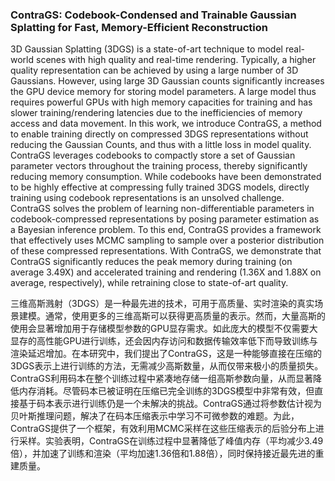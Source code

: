 ### ContraGS: Codebook-Condensed and Trainable Gaussian Splatting for Fast, Memory-Efficient Reconstruction

3D Gaussian Splatting (3DGS) is a state-of-art technique to model real-world scenes with high quality and real-time rendering. Typically, a higher quality representation can be achieved by using a large number of 3D Gaussians. However, using large 3D Gaussian counts significantly increases the GPU device memory for storing model parameters. A large model thus requires powerful GPUs with high memory capacities for training and has slower training/rendering latencies due to the inefficiencies of memory access and data movement. In this work, we introduce ContraGS, a method to enable training directly on compressed 3DGS representations without reducing the Gaussian Counts, and thus with a little loss in model quality. ContraGS leverages codebooks to compactly store a set of Gaussian parameter vectors throughout the training process, thereby significantly reducing memory consumption. While codebooks have been demonstrated to be highly effective at compressing fully trained 3DGS models, directly training using codebook representations is an unsolved challenge. ContraGS solves the problem of learning non-differentiable parameters in codebook-compressed representations by posing parameter estimation as a Bayesian inference problem. To this end, ContraGS provides a framework that effectively uses MCMC sampling to sample over a posterior distribution of these compressed representations. With ContraGS, we demonstrate that ContraGS significantly reduces the peak memory during training (on average 3.49X) and accelerated training and rendering (1.36X and 1.88X on average, respectively), while retraining close to state-of-art quality.

三维高斯溅射（3DGS）是一种最先进的技术，可用于高质量、实时渲染的真实场景建模。通常，使用更多的三维高斯可以获得更高质量的表示。然而，大量高斯的使用会显著增加用于存储模型参数的GPU显存需求。如此庞大的模型不仅需要大显存的高性能GPU进行训练，还会因内存访问和数据传输效率低下而导致训练与渲染延迟增加。在本研究中，我们提出了ContraGS，这是一种能够直接在压缩的3DGS表示上进行训练的方法，无需减少高斯数量，从而仅带来极小的质量损失。ContraGS利用码本在整个训练过程中紧凑地存储一组高斯参数向量，从而显著降低内存消耗。尽管码本已被证明在压缩已完全训练的3DGS模型中非常有效，但直接基于码本表示进行训练仍是一个未解决的挑战。ContraGS通过将参数估计视为贝叶斯推理问题，解决了在码本压缩表示中学习不可微参数的难题。为此，ContraGS提供了一个框架，有效利用MCMC采样在这些压缩表示的后验分布上进行采样。实验表明，ContraGS在训练过程中显著降低了峰值内存（平均减少3.49倍），并加速了训练和渲染（平均加速1.36倍和1.88倍），同时保持接近最先进的重建质量。
